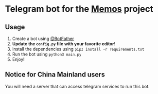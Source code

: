 # Telegram bot for the [Memos](https://github.com/usememos/memos) project

## Usage
1. Create a bot using [@BotFather](https://t.me/BotFather)
2. **Update the `config.py` file with your favorite editor!**
3. Install the dependencies using `pip3 install -r requirements.txt`
4. Run the bot using `python3 main.py`
5. Enjoy!

## Notice for China Mainland users
You will need a server that can access telegram services to run this bot.
